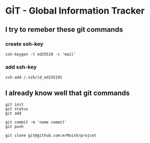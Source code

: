 GİT - Global Information Tracker
================================

I try to remeber these git commands
----------------------------

### create ssh-key  
`ssh-keygen -t ed25519 -c 'mail'`

### add ssh-key  
`ssh-add /.ssh/id_ed255191`


I already know well that git commands
-------------------------------------

```
git init
git status
git add

git commit -m 'name commit'
git push

git clone git@github.com:mrMoish/projcet
```
